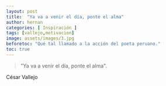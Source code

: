 ```yaml
---
layout: post
title:  "Ya va a venir el día, ponte el alma"
author: hernan
categories: [ Inspiración ]
tags: [vallejo,motivacion]
image: assets/images/3.jpg
beforetoc: "Qué tal llamado a la acción del poeta peruano."
toc: true
---
```

> "Ya va a venir el día, ponte el alma".

César Vallejo
